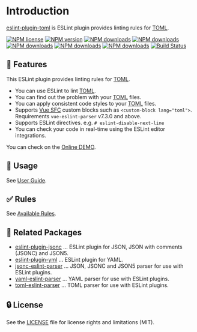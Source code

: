 # Introduction

[eslint-plugin-toml](https://www.npmjs.com/package/eslint-plugin-toml) is ESLint plugin provides linting rules for [TOML].

[![NPM license](https://img.shields.io/npm/l/eslint-plugin-toml.svg)](https://www.npmjs.com/package/eslint-plugin-toml)
[![NPM version](https://img.shields.io/npm/v/eslint-plugin-toml.svg)](https://www.npmjs.com/package/eslint-plugin-toml)
[![NPM downloads](https://img.shields.io/badge/dynamic/json.svg?label=downloads&colorB=green&suffix=/day&query=$.downloads&uri=https://api.npmjs.org//downloads/point/last-day/eslint-plugin-toml&maxAge=3600)](http://www.npmtrends.com/eslint-plugin-toml)
[![NPM downloads](https://img.shields.io/npm/dw/eslint-plugin-toml.svg)](http://www.npmtrends.com/eslint-plugin-toml)
[![NPM downloads](https://img.shields.io/npm/dm/eslint-plugin-toml.svg)](http://www.npmtrends.com/eslint-plugin-toml)
[![NPM downloads](https://img.shields.io/npm/dy/eslint-plugin-toml.svg)](http://www.npmtrends.com/eslint-plugin-toml)
[![NPM downloads](https://img.shields.io/npm/dt/eslint-plugin-toml.svg)](http://www.npmtrends.com/eslint-plugin-toml)
[![Build Status](https://github.com/ota-meshi/eslint-plugin-toml/workflows/CI/badge.svg?branch=main)](https://github.com/ota-meshi/eslint-plugin-toml/actions?query=workflow%3ACI)

## :name_badge: Features

This ESLint plugin provides linting rules for [TOML].

- You can use ESLint to lint [TOML].
- You can find out the problem with your [TOML] files.
- You can apply consistent code styles to your [TOML] files.
- Supports [Vue SFC](https://vue-loader.vuejs.org/spec.html) custom blocks such as `<custom-block lang="toml">`.  
  Requirements `vue-eslint-parser` v7.3.0 and above.
- Supports ESLint directives. e.g. `# eslint-disable-next-line`
- You can check your code in real-time using the ESLint editor integrations.

You can check on the [Online DEMO](./playground/).

## :book: Usage

See [User Guide](./user-guide/README.md).

## :white_check_mark: Rules

See [Available Rules](./rules/README.md).

## :couple: Related Packages

- [eslint-plugin-jsonc](https://github.com/ota-meshi/eslint-plugin-jsonc) ... ESLint plugin for JSON, JSON with comments (JSONC) and JSON5.
- [eslint-plugin-yml](https://github.com/ota-meshi/eslint-plugin-yml) ... ESLint plugin for YAML.
- [jsonc-eslint-parser](https://github.com/ota-meshi/jsonc-eslint-parser) ... JSON, JSONC and JSON5 parser for use with ESLint plugins.
- [yaml-eslint-parser](https://github.com/ota-meshi/yaml-eslint-parser) ... YAML parser for use with ESLint plugins.
- [toml-eslint-parser](https://github.com/ota-meshi/toml-eslint-parser) ... TOML parser for use with ESLint plugins.

## :lock: License

See the [LICENSE](LICENSE) file for license rights and limitations (MIT).

[TOML]: https://toml.io/
